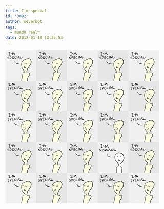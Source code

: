 ```yaml
---
title: I'm special
id: '3092'
author: neverbot
tags:
  - mundo real™
date: 2012-01-19 13:35:53
---
```


![201201191335.jpg](./im-special/201201191335.jpg)
